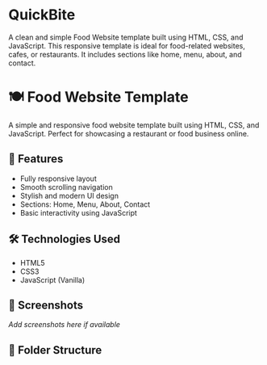 # QuickBite
A clean and simple Food Website template built using HTML, CSS, and JavaScript. This responsive template is ideal for food-related websites, cafes, or restaurants. It includes sections like home, menu, about, and contact.



# 🍽️ Food Website Template

A simple and responsive food website template built using HTML, CSS, and JavaScript. Perfect for showcasing a restaurant or food business online.

## 🚀 Features

- Fully responsive layout
- Smooth scrolling navigation
- Stylish and modern UI design
- Sections: Home, Menu, About, Contact
- Basic interactivity using JavaScript

## 🛠️ Technologies Used

- HTML5
- CSS3
- JavaScript (Vanilla)

## 📸 Screenshots

*Add screenshots here if available*

## 📂 Folder Structure

